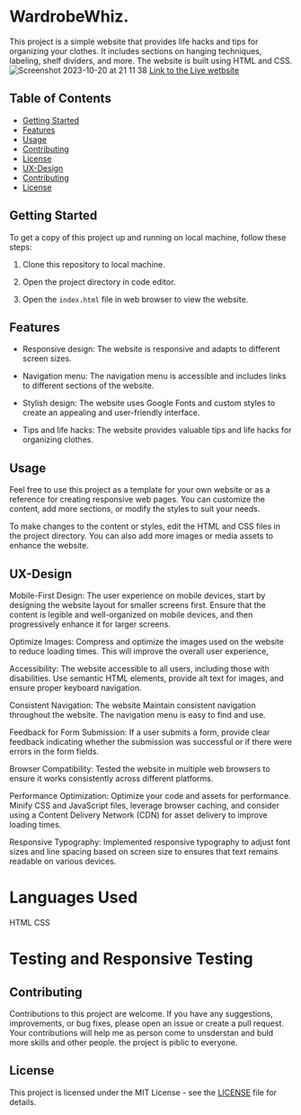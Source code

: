 # WardrobeWhiz. 

This project is a simple website that provides life hacks and tips for organizing your clothes. It includes sections on hanging techniques, labeling, shelf dividers, and more. The website is built using HTML and CSS.
![Screenshot 2023-10-20 at 21 11 38](https://github.com/JoannaAdermark1/life-hack/assets/137285482/13669065-5296-4736-a1fa-3866e84eba27)
[Link to the Live wetbsite](https://joannaadermark1.github.io/life-hack/) 

## Table of Contents

- [Getting Started](#getting-started)
- [Features](#features)
- [Usage](#usage)
- [Contributing](#contributing)
- [License](#license)
- [UX-Design](#ux-design)
- [Contributing](#contributing)
- [License](#license)
  

## Getting Started

To get a copy of this project up and running on local machine, follow these steps:

1. Clone this repository to local machine.

2. Open the project directory in code editor.

3. Open the `index.html` file in web browser to view the website.

## Features

- Responsive design: The website is responsive and adapts to different screen sizes.

- Navigation menu: The navigation menu is accessible and includes links to different sections of the website.

- Stylish design: The website uses Google Fonts and custom styles to create an appealing and user-friendly interface.

- Tips and life hacks: The website provides valuable tips and life hacks for organizing clothes.

## Usage

Feel free to use this project as a template for your own website or as a reference for creating responsive web pages. You can customize the content, add more sections, or modify the styles to suit your needs.

To make changes to the content or styles, edit the HTML and CSS files in the project directory. You can also add more images or media assets to enhance the website.

 ## UX-Design 
 
 Mobile-First Design: The user experience on mobile devices, start by designing the website layout for smaller screens first. Ensure that the content is legible and well-organized on mobile devices, and then progressively enhance it for larger screens.

Optimize Images: Compress and optimize the images used on the website to reduce loading times. This will improve the overall user experience, 

Accessibility: The website accessible to all users, including those with disabilities. Use semantic HTML elements, provide alt text for images, and ensure proper keyboard navigation.

Consistent Navigation: The website Maintain consistent navigation throughout the website. The navigation menu is easy to find and use. 

Feedback for Form Submission: If a user submits a form, provide clear feedback indicating whether the submission was successful or if there were errors in the form fields. 

Browser Compatibility: Tested the website in multiple web browsers to ensure it works consistently across different platforms. 

Performance Optimization: Optimize your code and assets for performance. Minify CSS and JavaScript files, leverage browser caching, and consider using a Content Delivery Network (CDN) for asset delivery to improve loading times.

Responsive Typography: Implemented responsive typography to adjust font sizes and line spacing based on screen size to ensures that text remains readable on various devices.

# Languages Used
HTML
CSS

# Testing and Responsive Testing

## Contributing

Contributions to this project are welcome. If you have any suggestions, improvements, or bug fixes, please open an issue or create a pull request. Your contributions will help me as person come to unsderstan and buld more skills and other people. the project is piblic to everyone.

## License

This project is licensed under the MIT License - see the [LICENSE](LICENSE) file for details.
